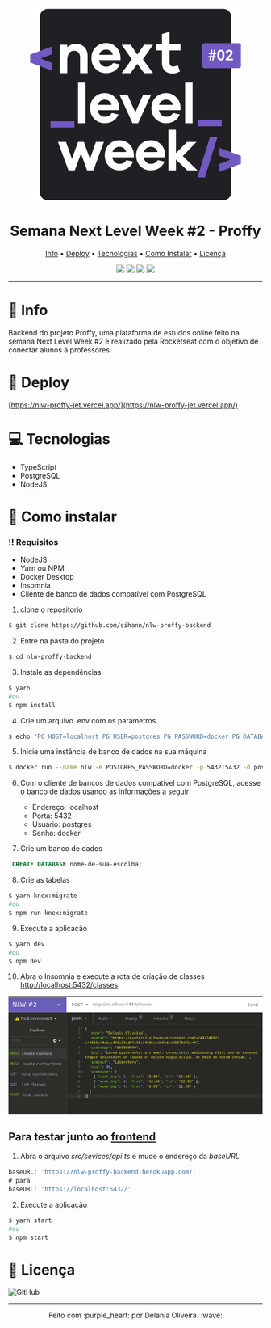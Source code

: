 <p align="center"><img src="./img/iconnlw.svg"></p>

<h1 align="center"> Semana Next Level Week #2 - Proffy </h1>

<p align="center">
 <a href="#info">Info</a> •
 <a href="#deploy">Deploy</a> • 
 <a href="#tecnologias">Tecnologias</a> • 
 <a href="#como-instalar">Como Instalar</a> •
 <a href="#licença">Licença</a>
</p>

<div align="center">
 <img src="https://img.shields.io/github/repo-size/sihann/nlw-proffy-backend?color=774dd6&style=for-the-badge"> <img src="https://img.shields.io/github/languages/count/sihann/nlw-proffy-backend?color=774DD6&style=for-the-badge"> <img src="https://img.shields.io/github/last-commit/sihann/nlw-proffy-backend?color=774dd6&style=for-the-badge"> <img src="https://img.shields.io/github/license/sihann/nlw-proffy-backend?color=774DD6&style=for-the-badge"> 
 </div>

-----
# :rocket: Info

Backend do projeto Proffy, uma plataforma de estudos online feito na semana Next Level Week #2 e realizado pela Rocketseat com o objetivo de conectar alunos à professores. 

# :rainbow: Deploy 

[https://nlw-proffy-jet.vercel.app/](https://nlw-proffy-jet.vercel.app/)


# :computer: Tecnologias

- TypeScript
- PostgreSQL
- NodeJS

# :wrench: Como instalar
### :bangbang: Requisitos
- NodeJS
- Yarn ou NPM
- Docker Desktop
- Insomnia
- Cliente de banco de dados compativel com PostgreSQL

1. clone o repositorio 
```bash
$ git clone https://github.com/sihann/nlw-proffy-backend
```
2. Entre na pasta do projeto
```bash
$ cd nlw-proffy-backend
```
3. Instale as dependências
```bash
$ yarn 
#ou
$ npm install
```
4. Crie um arquivo .env com os parametros
```bash
$ echo "PG_HOST=localhost PG_USER=postgres PG_PASSWORD=docker PG_DATABASE=proffy" > .env
```
5. Inicie uma instância de banco de dados na sua máquina
```bash
$ docker run --name nlw -e POSTGRES_PASSWORD=docker -p 5432:5432 -d postgres
```
6. Com o cliente de bancos de dados compatível com PostgreSQL, acesse o banco de dados usando as informações a seguir
    - Endereço: localhost
    - Porta: 5432
    - Usuário: postgres
    - Senha: docker

7. Crie um banco de dados 
```SQL
 CREATE DATABASE nome-de-sua-escolha;
```
8. Crie as tabelas
```bash
$ yarn knex:migrate
#ou
$ npm run knex:migrate
```
9. Execute a aplicação
```bash
$ yarn dev
#ou
$ npm dev
```
10. Abra o Insomnia e execute a rota de criação de classes
[http://localhost:5432/classes](http://localhost:5432/classes)

<p align="center"><img src="./img/insomnia.png"></p>

## Para testar junto ao [frontend](https://github.com/sihann/nlw-Proffy)
1. Abra o arquivo _src/sevices/api.ts_ e mude o endereço da _baseURL_ 
```typeScript
baseURL: 'https://nlw-proffy-backend.herokuapp.com/'
# para
baseURL: 'https://localhost:5432/'
```
2. Execute a aplicação
```bash
$ yarn start
#ou
$ npm start
```

# :page_facing_up: Licença
![GitHub](https://img.shields.io/github/license/sihann/nlw-proffy-backend?color=774DD6&style=for-the-badge)

-----
<p align="center">Feito com  :purple_heart: por Delania Oliveira.  :wave:</p>

